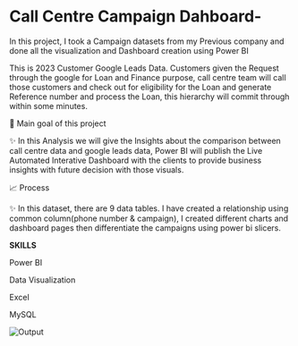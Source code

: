 # Call Centre Campaign Dahboard-


In this project, I took a Campaign datasets from my Previous company and done all the visualization and Dashboard creation using Power BI

This is 2023 Customer Google Leads Data. Customers given the Request through the google for Loan and Finance purpose, call centre team will call those customers and check out for eligibility for the Loan and generate Reference number and process the Loan, this hierarchy will commit through within some minutes.

🎯 Main goal of this project

✨ In this Analysis we will give the Insights about the comparison between call centre data and google leads data, Power BI will publish the Live Automated Interative Dashboard with the clients to provide business insights with future decision with those visuals. 

📈 Process

✨ In this dataset, there are 9 data tables. I have created a relationship using common column(phone number & campaign), I created different charts and dashboard pages then differentiate the campaigns using power bi slicers.


**SKILLS**

Power BI

Data Visualization

Excel

MySQL


![Output](https://github.com/NivedhanJ/PowerBI_Campaign_Dashboard/blob/main/Dashboard1.png)
